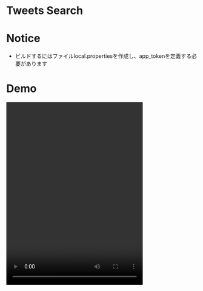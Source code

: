 Tweets Search
===

# Notice
- ビルドするにはファイルlocal.propertiesを作成し、app_tokenを定義する必要があります

# Demo
<video width="360" height="480" controls>
<source src="results/2021-03-28 23.55.16.mov" type="video/mp4">
</video>